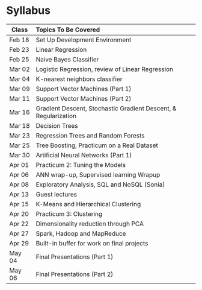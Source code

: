 # Syllabus
Class         | Topics To Be Covered
------------- |:---------------------
Feb 18        | Set Up Development Environment
Feb 23        | Linear Regression
Feb 25        | Naive Bayes Classifier
Mar 02        | Logistic Regression, review of Linear Regression
Mar 04        | K-nearest neighbors classifier
Mar 09        | Support Vector Machines (Part 1)
Mar 11        | Support Vector Machines (Part 2)
Mar 16        | Gradient Descent, Stochastic Gradient Descent, & Regularization
Mar 18        | Decision Trees
Mar 23        | Regression Trees and Random Forests
Mar 25        | Tree Boosting, Practicum on a Real Dataset
Mar 30        | Artificial Neural Networks (Part 1)
Apr 01        | Practicum 2: Tuning the Models
Apr 06        | ANN wrap-up, Supervised learning Wrapup
Apr 08        | Exploratory Analysis, SQL and NoSQL (Sonia)
Apr 13        | Guest lectures
Apr 15        | K-Means and Hierarchical Clustering
Apr 20        | Practicum 3: Clustering
Apr 22        | Dimensionality reduction through PCA
Apr 27        | Spark, Hadoop and MapReduce
Apr 29        | Built-in buffer for work on final projects
May 04        | Final Presentations (Part 1)
May 06        | Final Presentations (Part 2)
